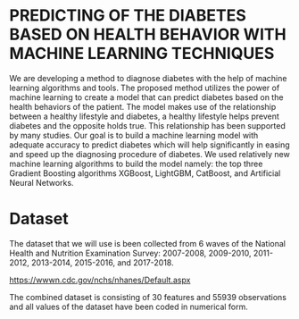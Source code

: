# PREDICTING OF THE DIABETES BASED ON HEALTH BEHAVIOR WITH MACHINE LEARNING TECHNIQUES

We are developing a method to diagnose diabetes with the help of machine learning algorithms and tools. The proposed method utilizes the power of machine learning to create a model that can predict diabetes based on the health behaviors of the patient. The model makes use of the relationship between a healthy lifestyle and diabetes, a healthy lifestyle helps prevent diabetes and the opposite holds true. This relationship has been supported by many studies. Our goal is to build a machine learning model with adequate accuracy to predict diabetes which will help significantly in easing and speed up the diagnosing procedure of diabetes. We used relatively new machine learning algorithms to build the model namely: the top three Gradient Boosting algorithms XGBoost, LightGBM, CatBoost, and Artificial Neural Networks. 

# Dataset
The dataset that we will use is been collected from 6 waves of the National Health and Nutrition Examination Survey: 2007-2008, 2009-2010, 2011-2012, 2013-2014, 2015-2016, and 2017-2018.

https://wwwn.cdc.gov/nchs/nhanes/Default.aspx

The combined dataset is consisting of 30 features and 55939 observations and all values of the dataset have been coded in numerical form. 

